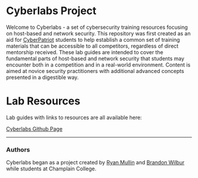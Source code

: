 # Cyberlabs Project

Welcome to Cyberlabs - a set of cybersecurity training resources focusing on host-based and network security. This repository was first created as an aid for [CyberPatriot](https://www.uscyberpatriot.org/) students to help establish a common set of training materials that can be accessible to all competitors, regardless of direct mentorship received. These lab guides are intended to cover the fundamental parts of host-based and network security that students may encounter both in a competition and in a real-world environment. Content is aimed at novice security practitioners with additional advanced concepts presented in a digestible way.

# Lab Resources

Lab guides with links to resources are all available here:

[Cyberlabs Github Page](https://champlain=cyberlabs.github.io/cyberlabs)

___

### Authors

Cyberlabs began as a project created by [Ryan Mullin](https://github.com/rdmullincyber) and [Brandon Wilbur](https://github.com/brandon-wilbur/) while students at Champlain College. 
